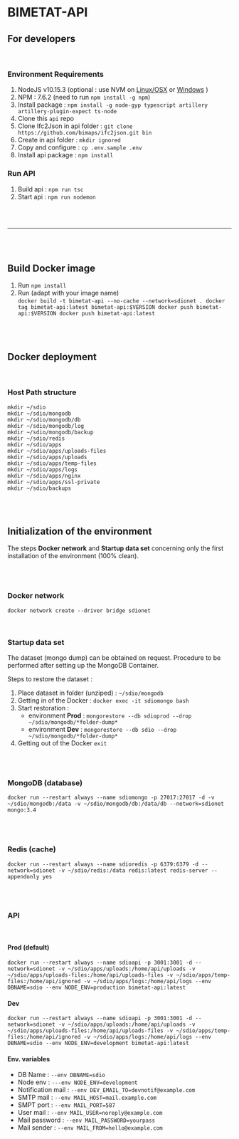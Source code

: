 # BIMETAT-API

## For developers

<br>

### Environment Requirements
1. NodeJS v10.15.3 (optional : use NVM on [Linux/OSX](https://github.com/nvm-sh/nvm) or [Windows](https://github.com/coreybutler/nvm-windows)  )
2. NPM : 7.6.2 (need to run `npm install -g npm`)
3. Install package : `npm install -g node-gyp typescript artillery artillery-plugin-expect ts-node`
4. Clone this `api` repo
5. Clone Ifc2Json in api folder : `git clone https://github.com/bimaps/ifc2json.git bin`
6. Create in api folder : `mkdir ignored`
7. Copy and configure : `cp .env.sample .env`
8. Install api package : `npm install`


### Run API
1. Build api : `npm run tsc`
2. Start api : `npm run nodemon`

<br>
<br>

---

<br>
<br>

## Build Docker image


1. Run  `npm install`
2. Run (adapt with your image name)  
        ```
        docker build -t bimetat-api --no-cache --network=sdionet .
        docker tag bimetat-api:latest bimetat-api:$VERSION
        docker push bimetat-api:$VERSION
        docker push bimetat-api:latest
        ```

<br>
<br>

## Docker deployment

<br>

### Host Path structure

```
mkdir ~/sdio
mkdir ~/sdio/mongodb
mkdir ~/sdio/mongodb/db
mkdir ~/sdio/mongodb/log
mkdir ~/sdio/mongodb/backup
mkdir ~/sdio/redis
mkdir ~/sdio/apps
mkdir ~/sdio/apps/uploads-files
mkdir ~/sdio/apps/uploads
mkdir ~/sdio/apps/temp-files
mkdir ~/sdio/apps/logs
mkdir ~/sdio/apps/nginx
mkdir ~/sdio/apps/ssl-private
mkdir ~/sdio/backups

```

<br>
<br>


## Initialization of the environment

The steps **Docker network** and **Startup data set** concerning only the first installation of the environment (100% clean).

<br>
<br>

### Docker network
`docker network create --driver bridge sdionet`

<br>

### Startup data set

The dataset (mongo dump) can be obtained on request. Procedure to be performed after setting up the MongoDB Container.


Steps to restore the dataset :

1. Place dataset in folder (unziped) : `~/sdio/mongodb`
2. Getting in of the Docker :  `docker exec -it sdiomongo bash`
3. Start restoration :
    - environment **Prod** : `mongorestore --db sdioprod --drop ~/sdio/mongodb/*folder-dump*`
    - environment **Dev** : `mongorestore --db sdio --drop ~/sdio/mongodb/*folder-dump*`
4. Getting out of the Docker `exit`

<br>
<br>

### MongoDB (database)

`docker run --restart always --name sdiomongo -p 27017:27017 -d -v ~/sdio/mongodb:/data -v ~/sdio/mongodb/db:/data/db --network=sdionet mongo:3.4`


<br>
<br>

### Redis (cache)

`docker run --restart always --name sdioredis -p 6379:6379 -d --network=sdionet -v ~/sdio/redis:/data redis:latest redis-server --appendonly yes`


<br>
<br>

### API

<br>

#### Prod (default)
`docker run --restart always --name sdioapi -p 3001:3001 -d --network=sdionet -v ~/sdio/apps/uploads:/home/api/uploads -v ~/sdio/apps/uploads-files:/home/api/uploads-files -v ~/sdio/apps/temp-files:/home/api/ignored -v ~/sdio/apps/logs:/home/api/logs --env DBNAME=sdio --env NODE_ENV=production bimetat-api:latest`


#### Dev
`docker run --restart always --name sdioapi -p 3001:3001 -d --network=sdionet -v ~/sdio/apps/uploads:/home/api/uploads -v ~/sdio/apps/uploads-files:/home/api/uploads-files -v ~/sdio/apps/temp-files:/home/api/ignored -v ~/sdio/apps/logs:/home/api/logs --env DBNAME=sdio --env NODE_ENV=development bimetat-api:latest`


#### Env. variables
- DB Name : `--env DBNAME=sdio`
- Node env : `---env NODE_ENV=development`
- Notification mail : `--env DEV_EMAIL_TO=devnotif@example.com`
- SMTP mail : `--env MAIL_HOST=mail.example.com`
- SMPT port : `--env MAIL_PORT=587`
- User mail : `--env MAIL_USER=noreply@example.com`
- Mail password : `--env MAIL_PASSWORD=yourpass`
- Mail sender : `--env MAIL_FROM=hello@example.com`


